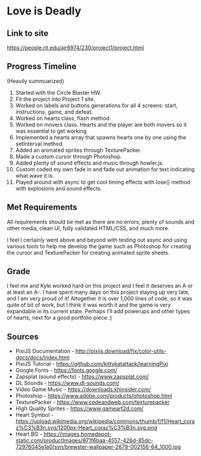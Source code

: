 # Love is Deadly

## Link to site
https://people.rit.edu/ajr6974/230/project1/project.html

## Progress Timeline
(Heavily summuarized)
1. Started with the Circle Blaster HW.
2. Fit the project into Project 1 site.
3. Worked on labels and buttons generations for all 4 screens: start, instructions, game, and defeat.
4. Worked on hearts class, flash method.
5. Worked on movers class. Hearts and the player are both movers so it was essential to get working
6. Implemented a hearts array that spawns hearts one by one using the setInterval method.
7. Added an animated sprites through TexturePacker.
8. Made a custom cursor through Photoshop.
9. Added plenty of sound effects and music through howler.js.
10. Custom coded my own fade in and fade out animation for text indicating what wave it is.
11. Played around with async to get cool timing effects with lose() method with explosions and sound effects.

## Met Requirements
All requirements should be met as there are no errors, plenty of sounds and other media, clean UI, fully validated HTML/CSS, and much more.

I feel I certainly went above and beyond with testing out async and using various tools to help me develop the game such as Photoshop for creating the cursor and TexturePacker for creating animated sprite sheets.

## Grade
I feel me and Kyle worked hard on this project and I feel it deserves an A or at least an A-. I have spent many days on this project staying up very late, and I am very proud of it! Altogether it is over 1,000 lines of code, so it was quite of bit of work, but I think it was worth it and the game is very expandable in its current state. Perhaps I'll add powerups and other types of hearts, next for a good portfolio piece :)

## Sources
* PixiJS Documentation - http://pixijs.download/fix/color-utils-docs/docs/index.html
* PixiJS Tutorial - https://github.com/kittykatattack/learningPixi
* Google Fonts - https://fonts.google.com/
* Zapsplat (sound effects) - https://www.zapsplat.com/
* DL Sounds - https://www.dl-sounds.com/
* Video Game Music - https://downloads.khinsider.com/
* Photoshop - https://www.adobe.com/products/photoshop.html
* TexturePacker - https://www.codeandweb.com/texturepacker
* High Quality Sprites - https://www.gameart2d.com/
* Heart Symbol - https://upload.wikimedia.org/wikipedia/commons/thumb/f/f1/Heart_coraz%C3%B3n.svg/1200px-Heart_coraz%C3%B3n.svg.png
* Heart BG - https://images.homedepot-static.com/productImages/871f6baa-4557-426d-85dc-72976045e1a0/svn/brewster-wallpaper-2679-002156-64_1000.jpg
